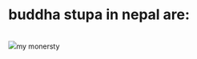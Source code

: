 <html>
  <title> its me yeshi</title>
  <body>
  <h1> buddha stupa in nepal are: </h1>
    <br>
    <img src=https://encrypted-tbn0.gstatic.com/images?q=tbn:ANd9GcT4Z2fUc96TIF2gw_2YqCBZfUHzZZR-F3ggXA&s
<a href="tharlam.org">my monersty</a>
   
    
  </body>
</html>
